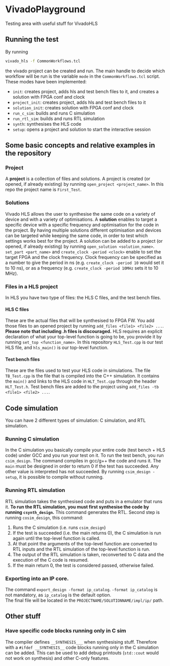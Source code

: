 # VivadoPlayground
Testing area with useful stuff for VivadoHLS

## Running the test
By running
```bash
vivado_hls -f CommonWorkflows.tcl
```
the vivado project can be created and run.
The main handle to decide which workflow will be run is the variable ```mode``` in the ```CommonWorkflows.tcl``` script.
These modes have been implemented:
 * ```init```: creates project, adds hls and test bench files to it, and creates a solution with FPGA conf and clock
 * ```project_init```: creates project, adds hls and test bench files to it
 * ```solution_init```: creates solution with FPGA conf and clock
 * ```run_c_sim```: builds and runs C simulation
 * ```run_rtl_sim```: builds and runs RTL simulation
 * ```synth```: synthesises the HLS code
 * ```setup```: opens a project and solution to start the interactive session

 
## Some basic concepts and relative examples in the repository

### Project
A **project** is a collection of files and solutions.
A project is created (or opened, if already existing) by running ```open_project <project_name>```.
In this repo the project name is ```First_Test```.

### Solutions
Vivado HLS allows the user to synthesise the same code on a variety of device and with a variety of optimisations. A **solution** enables to target a specific device with a specific frequency and optimisation for the code in the project. By having multiple solutions different optimisation and devices can be targeted while keeping the same code, in order to test which settings works best for the project.
A solution can be added to a project (or opened, if already existing) by running ```open_solution <solution_name>```.
```set_part <part_name>``` and ```create_clock -period <clock>``` enable to set the target FPGA and the clock frequency. Clock frequency can be specified as a number to give the period in ns (e.g. ```create_clock -period 10``` would set it to 10 ns), or as a frequency (e.g. ```create_clock -period 10MHz``` sets it to 10 MHz).

### Files in a HLS project
In HLS you have two type of files: the HLS C files, and the test bench files.

#### HLS C files
These are the actual files that will be synthesised to FPGA FW.
You add those files to an opened project by running ```add_files <file1> <file2> ...```. 
**Please note that including .h files is discouraged.**
HLS requires an explicit declaration of what your top-level function is going to be, you provide it by running ```set_top <function_name>```.
In this repository ```HLS_Test.cpp``` is our test HLS file, and ```hls_main()``` is our top-level function.

#### Test bench files
These are the files used to test your HLS code in simulations. 
The file ```TB_Test.cpp``` is the file that is compiled into the C++ simulation. It contains the ```main()``` and links to the HLS code in ```HLT_Test.cpp``` through the header ```HLT_Test.h```.
Test bench files are added to the project using ```add_files -tb <file1> <file2> ...```.

## Code simulation
You can have 2 different types of simulation: C simulation, and RTL simulation.

### Running C simulation
In the C simulation you basically compile your entire code (test bench + HLS code) under GCC and you run your test on it.
To run the test bench, you run ```csim_design```. The command compiles in gcc/g++ the code and runs it. The ```main``` must be designed in order to return 0 if the test has succeeded.  Any other value is interpreted has not succeeded.
By running ```csim_design -setup```, it is possible to compile without running.

### Running RTL simulation

RTL simulation takes the synthesised code and puts in a emulator that runs it.
**To run the RTL simulation, you must first synthesise the code by running ```csynth_design```.** This command generates the RTL.
Second step is running ```cosim_design```, this command:
 1) Runs the C simulation (i.e. runs ```csim_design```)
 2) If the test is succeeded (i.e. the main returns 0), the C simulation is run again until the top-level function is called. 
 3) At that point the arguments of the top-level function are converted to RTL inputs and the RTL simulation of the top-level function is run.
 4) The output of the RTL simulation is taken, reconverted to C data and the execution of the C code is resumed.
 5) If the main return 0, the test is considered passed, otherwise failed.
 
### Exporting into an IP core.

The command ```export_design -format ip_catalog```.
```-format ip_catalog``` is not mandatory, as ```ip_catalog``` is the default option.\
The final file will be located in the ```PROJECTNAME/SOLUTIONNAME/impl/ip/``` path.

## Other stuff

### Have specific code blocks running only in C sim
  The compiler defines ```__SYNTHESIS___``` when synthesising stuff.
  Therefore with a ```#ifdef __SYNTHESIS__``` code blocks running only in the C simulation can be added. 
  This can be used to add debug printouts (```std::cout``` would not work on synthesis) and other C-only features.